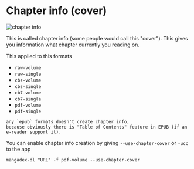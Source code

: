 # Chapter info (cover)

![chapter info](../images/chapter_info.png)

This is called chapter info (some people would call this "cover").
This gives you information what chapter currently you reading on.

This applied to this formats

- `raw-volume`
- `raw-single`
- `cbz-volume`
- `cbz-single`
- `cb7-volume`
- `cb7-single`
- `pdf-volume`
- `pdf-single`

```{note}
any `epub` formats doesn't create chapter info, 
because obviously there is "Table of Contents" feature in EPUB (if an e-reader support it).
```

You can enable chapter info creation by giving `--use-chapter-cover` or `-ucc` to the app

```shell
mangadex-dl "URL" -f pdf-volume --use-chapter-cover
```
